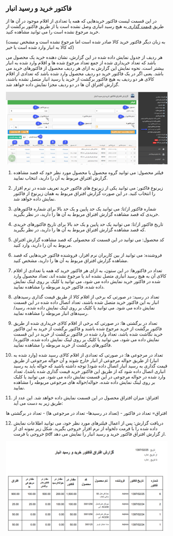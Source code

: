 ﻿## فاکتور خرید و رسید انبار

در این قسمت لیست فاکتور خریدهایی که همه یا تعدادی از اقلام موجود در آن ها از طریق [قیمت گذاری ](https://github.com/1stco/PayamGostarDocs/blob/master/help%202.5.4/Buy-warehouse-sales/Store/gheymatgozari-etesal/gheymatgozari.md)به هیچ رسید انباری وصل نشده است یا از طریق فاکتور برگشت از خرید مرجوع نشده است را می توانید مشاهده کنید.

(به زبان دیگر فاکتور خرید کالا صادر شده است اما مرجوع نشده است و مشخص نیست که کالا به انبار وارد شده است یا خیر)

هر ردیف از جدول نمایش داده شده در این گزارش، نشان دهنده خرید یک محصول می باشد که تعداد خریداری شده از جمع تعداد مرجوع شده ها و اقلام وارد شده به انبار بیشتر است. نحوه نمایش این گزارش به ازای هر ردیف محصول از فاکتورهای خرید می باشد. یعنی اگر در یک فاکتور خرید دو ردیف محصول وارد شده باشد که تعدادی از اقلام کالای هر دو ردیف به هیچ فاکتور برگشت از خرید یا رسید انبار متصل نشده باشند، گزارش افتراق آن ها در دو ردیف مجزا نمایش داده خواهد شد.

![](EnterInventoryTransaction3.png)

1. فیلتر محصول: می توانید گروه محصول یا محصول مورد نظر خود که قصد مشاهده گزارش افتراق مربوط به آن را دارید، انتخاب نمایید.

2. زیرنوع فاکتور: می توانید یکی از زیرنوع های فاکتور خرید تعریف شده در نرم افزار را انتخاب کنید. در این صورت گزارش افتراق مربوط به همان زیرنوع از فاکتور نمایش داده خواهد شد.

3. شماره فاکتور از/تا: می توانید یک حد پایین و یک حد بالا برای شماره فاکتورهای خریدی که قصد مشاهده گزارش افتراق مربوط به آن ها را دارید، در نظر بگیرید.

4. تاریخ فاکتور از/تا: می توانید یک حد پایین و یک حد بالا برای تاریخ فاکتورهای خریدی که قصد مشاهده گزارش افتراق مربوط به آن ها را دارید، در نظر بگیرید.

5. کد محصول: می توانید در این قسمت کد محصولی که قصد مشاهده گزارش افتراق مربوط به آن را دارید، وارد کنید.

6. فروشنده: می توانید از بین کاربران نرم افزار، فروشنده فاکتور خریدهایی که قصد مشاهده گزارش افتراق مربوط به آن ها را دارید، مشخص کنید.

7. تعداد در فاکتورها: در این ستون، به ازای هر فاکتور خرید که همه یا تعدادی از اقلام کالای آن به هیچ رسید انباری متصل نشده اند یا مرجوع نشده اند، تعداد محصول وارد شده در فاکتور خرید نمایش داده می شود، می توانید یا کلیک بر روی لینک نمایش داده شده، فاکتور خرید مربوطه را مشاهده نمایید.

8. تعداد در رسید: در صورتی که برخی از اقلام کالا از طریق قیمت گذاری رسیدهای انبار به این فاکتور خرید متصل شده باشند، تعداد اتصال داده شده در این قسمت نمایش داده می شود. می توانید یا کلیک بر روی لینک نمایش داده شده، رسید/رسیدهای انبار مربوطه را مشاهده نمایید.

9. تعداد در برگشتی ها: در صورتی که برخی از اقلام کالای خریداری شده از طریق فاکتور برگشت از خرید مرجوع شده باشند و فاکتور برگشت از خرید به این فاکتور خرید نگاشت شده باشد، تعداد وارد شده در فاکتور برگشت از خرید در این قسمت نمایش داده می شود، می توانید یا کلیک بر روی لینک نمایش داده شده، فاکتوره/فاکتورهای برگشت از خرید مربوطه را مشاهده نمایید.

10. تعداد در مرجوعی ها: در صورتی که تعدادی از اقلام کالای رسید شده (وارد شده به انبار) از طریق حواله مرجوعی از انبار خارج شوند و آن حواله مرجوعی از طریق قیمت گذاری به رسید انبار اتصال داده شود( توجه داشته باشید که حواله باید به رسید انباری اتصال داده شود که از طریق این فاکتور خرید قیمت گذاری شده باشد)، تعداد وارد شده در حواله مرجوعی در این قسمت نمایش داده می شود. می توانید یا کلیک بر روی لینک نمایش داده شده، حواله/حواله های مرجوعی مربوطه را مشاهده نمایید.

11. افتراق: میزان افتراق محصول در این قسمت نمایش داده خواهد شد. این عدد از طریق زیر به دست می آید:

افتراق= تعداد در فاکتور - (تعداد در رسیدها- تعداد در مرجوعی ها)  - تعداد در برگشتی ها

12. دریافت گزارش: پس از اعمال فیلترهای مورد نظر خود، می توانید اطلاعات نمایش داده شده را با فرمت دلخواه از نرم افزار خروجی بگیرید. شکل زیر نمونه ای از خروجی با فرمت pdf از گزارش افتراق فاکتور خرید و رسید انبار را نمایش می دهد.

![](EnterInventoryTransaction4.png)

